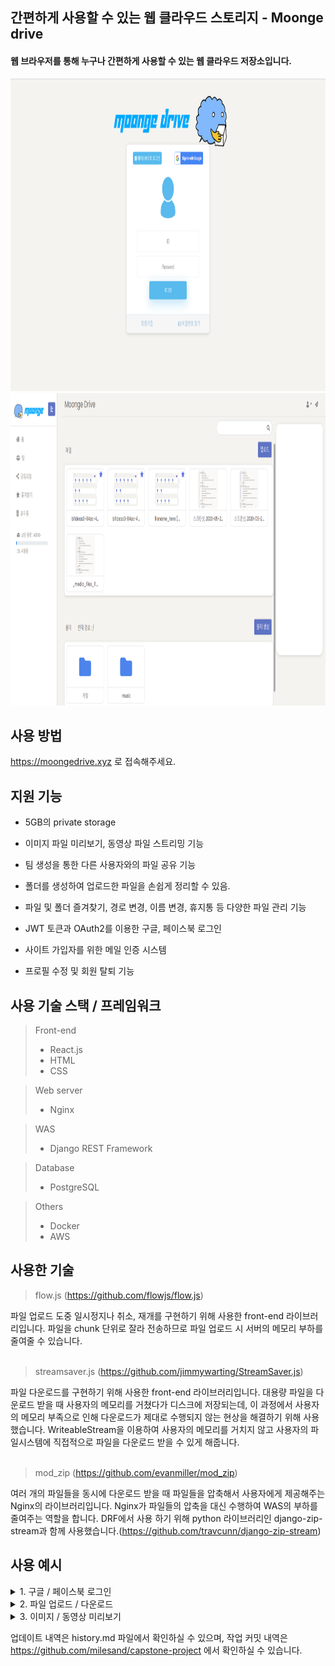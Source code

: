 
간편하게 사용할 수 있는 웹 클라우드 스토리지 - Moonge drive
----------------------------------------------------------

#### 웹 브라우저를 통해 누구나 간편하게 사용할 수 있는 웹 클라우드 저장소입니다. 
<img src="img/readme/메인.png" height="500px" alt="login"></img><br/>
<img src="img/readme/메인 2.png" height="500px" alt="main"></img><br/>  









사용 방법
----------
https://moongedrive.xyz 로 접속해주세요.

지원 기능
----------
* 5GB의 private storage

* 이미지 파일 미리보기, 동영상 파일 스트리밍 기능

* 팀 생성을 통한 다른 사용자와의 파일 공유 기능

* 폴더를 생성하여 업로드한 파일을 손쉽게 정리할 수 있음.

* 파일 및 폴더 즐겨찾기, 경로 변경, 이름 변경, 휴지통 등 다양한 파일 관리 기능

* JWT 토큰과 OAuth2를 이용한 구글, 페이스북 로그인

* 사이트 가입자를 위한 메일 인증 시스템 

* 프로필 수정 및 회원 탈퇴 기능


사용 기술 스택 / 프레임워크
--------------
> Front-end
  > * React.js
  > * HTML
  > * CSS

> Web server
  > * Nginx

> WAS
  > * Django REST Framework

> Database
  > * PostgreSQL

> Others
  > * Docker
  > * AWS

사용한 기술
-------------
> flow.js (https://github.com/flowjs/flow.js)

  파일 업로드 도중 일시정지나 취소, 재개를 구현하기 위해 사용한 front-end 라이브러리입니다. 파일을 chunk 단위로 잘라 전송하므로 파일 업로드 시 서버의 메모리 부하를 줄여줄 수 있습니다. 
      <br></br>
      
> streamsaver.js (https://github.com/jimmywarting/StreamSaver.js)

  파일 다운로드를 구현하기 위해 사용한 front-end 라이브러리입니다. 대용량 파일을 다운로드 받을 때 사용자의 메모리를 거쳤다가 디스크에 저장되는데, 이 과정에서 사용자의 메모리 부족으로 인해 다운로드가 제대로 수행되지 않는 현상을 해결하기 위해 사용했습니다. WriteableStream을 이용하여 사용자의 메모리를 거치지 않고 사용자의 파일시스템에 직접적으로 파일을 다운로드 받을 수 있게 해줍니다.
     <br></br>

> mod_zip (https://github.com/evanmiller/mod_zip) 

  여러 개의 파일들을 동시에 다운로드 받을 때 파일들을 압축해서 사용자에게 제공해주는 Nginx의 라이브러리입니다. Nginx가 파일들의 압축을 대신 수행하여 WAS의 부하를 줄여주는 역할을 합니다. DRF에서 사용
  하기 위해 python 라이브러리인 django-zip-stream과 함께 사용했습니다.(https://github.com/travcunn/django-zip-stream)

                                                      
사용 예시
-------------
<details>
<summary>1. 구글 / 페이스북 로그인</summary>
<div markdown="1">
<img src="img/readme/구글 로그인.gif" height="400px" alt="googleLogin"></img><br/>
<img src="img/readme/페이스북 로그인.gif" height="400px" alt="facebookLogin"></img><br/>
</div>
</details>

<details>
<summary>2. 파일 업로드 / 다운로드</summary>
<div markdown="1">
<img src="img/readme/업로드.gif" height="400px" alt="upload"></img><br/>
<img src="img/readme/다운로드.gif" height="400px" alt="download"></img><br/>
</div>
</details>

<details>
<summary>3. 이미지 / 동영상 미리보기</summary>
<div markdown="1">
<img src="img/readme/이미지 미리보기.png" height="300px" alt="image-priview"></img><br/>
<img src="img/readme/동영상 스트리밍.gif" height="400px" alt="video-streaming"></img><br/>
</div>
</details>

업데이트 내역은 history.md 파일에서 확인하실 수 있으며, 작업 커밋 내역은 https://github.com/milesand/capstone-project 에서 확인하실 수 있습니다.
